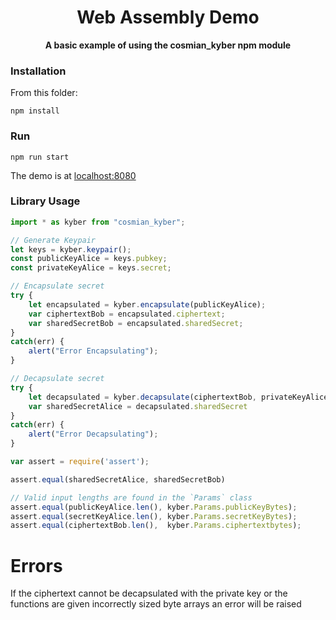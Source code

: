 <div align="center">

  <h1>Web Assembly Demo</h1>

  <strong>A basic example of using the cosmian_kyber npm module</strong>



</div>


### Installation

From this folder:

```shell
npm install
```

### Run
```
npm run start
```

The demo is at [localhost:8080](localhost:8080)


### Library Usage

```js
import * as kyber from "cosmian_kyber";

// Generate Keypair
let keys = kyber.keypair();
const publicKeyAlice = keys.pubkey;
const privateKeyAlice = keys.secret;

// Encapsulate secret
try {
    let encapsulated = kyber.encapsulate(publicKeyAlice);
    var ciphertextBob = encapsulated.ciphertext;
    var sharedSecretBob = encapsulated.sharedSecret;
}
catch(err) {
    alert("Error Encapsulating");
}

// Decapsulate secret
try {
    let decapsulated = kyber.decapsulate(ciphertextBob, privateKeyAlice);
    var sharedSecretAlice = decapsulated.sharedSecret
}
catch(err) {
    alert("Error Decapsulating");
}

var assert = require('assert');

assert.equal(sharedSecretAlice, sharedSecretBob)

// Valid input lengths are found in the `Params` class
assert.equal(publicKeyAlice.len(), kyber.Params.publicKeyBytes);
assert.equal(secretKeyAlice.len(), kyber.Params.secretKeyBytes);
assert.equal(ciphertextBob.len(),  kyber.Params.ciphertextbytes);

```


# Errors
If the ciphertext cannot be decapsulated with the private key or the functions are
given incorrectly sized byte arrays an error will be raised








